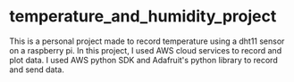 # temperature_and_humidity_project
This is a personal project made to record temperature using a dht11 sensor on a raspberry pi. In this project, I used AWS cloud services to record and plot data. I used AWS python SDK and Adafruit's python library to record and send data.
